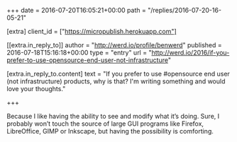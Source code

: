 +++
date = 2016-07-20T16:05:21+00:00
path = "/replies/2016-07-20-16-05-21"

[extra]
client_id = ["https://micropublish.herokuapp.com"]

[[extra.in_reply_to]]
author = "http://werd.io/profile/benwerd"
published = 2016-07-18T15:16:18+00:00
type = "entry"
url = "http://werd.io/2016/if-you-prefer-to-use-opensource-end-user-not-infrastructure"

[extra.in_reply_to.content]
text = "If you prefer to use #opensource end user (not infrastructure) products, why is that? I'm writing something and would love your thoughts."

+++

<p>Because I like having the ability to see and modify what it’s doing. Sure, I probably won’t touch the source of large GUI programs like Firefox, LibreOffice, GIMP or Inkscape, but having the possibility is comforting.</p>